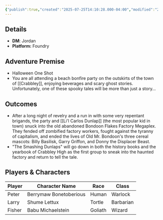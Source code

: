 ```yaml
---
{"publish":true,"created":"2025-07-25T14:10:28.000-04:00","modified":"2025-07-27T17:15:04.000-04:00","published":"2025-07-27T17:15:04.000-04:00","cssclasses":"","DM":"Jordan","Players":["Peter","Larry","Fisher"],"Platform":"Foundry"}
---
```


## Details
- **DM**: Jordan
- **Platform:** Foundry

## Adventure Premise
- Halloween One Shot
- You are all attending a beach bonfire party on the outskirts of the town of [[Crabbley]], enjoying beverages and scary ghost stories. Unfortunately, one of these spooky tales will be more than just a story…

## Outcomes
- After a long night of revelry and a run in with some very repentant brigands, the party and [[Li'l Carlos Dunlap]] (the most popular kid in town) snuck into the old abandoned Bondoon Flakes Factory Megaplex. They fended off zombified factory workers, fought against the tyranny of capitalism, and ended the lives of Old Mr. Bondoon's three cereal mascots: Billy Basilisk, Garry Griffon, and Donny the Displacer Beast.
- "The Smashing Dunlaps" will go down in both the history books and the yearbook of Crabbley High as the first group to sneak into the haunted factory and return to tell the tale.

## Players & Characters
| Player              | Character Name       | Race    | Class     |
| ------------------- | -------------------- | ------- | --------- |
| Peter | Berrymaw Bonetoberious | Human   | Warlock   |
| Larry | Shume Lettux         | Tortle  | Barbarian |
| Fisher | Babu Michaelstein    | Goliath | Wizard    |
